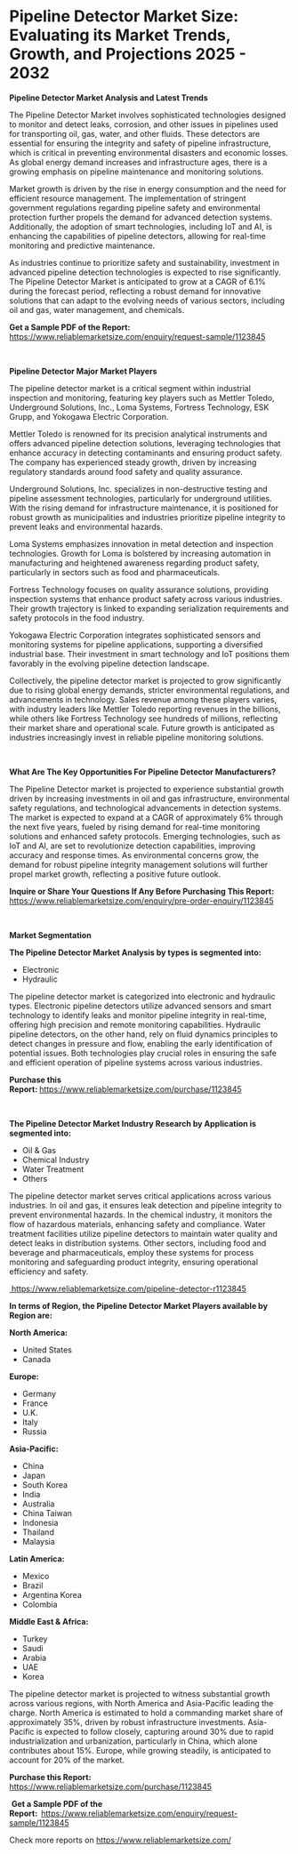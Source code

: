 <p><h1>Pipeline Detector Market Size: Evaluating its Market Trends, Growth, and Projections 2025 - 2032</h1></p><p><strong>Pipeline Detector Market Analysis and Latest Trends</strong></p>
<p><p>The Pipeline Detector Market involves sophisticated technologies designed to monitor and detect leaks, corrosion, and other issues in pipelines used for transporting oil, gas, water, and other fluids. These detectors are essential for ensuring the integrity and safety of pipeline infrastructure, which is critical in preventing environmental disasters and economic losses. As global energy demand increases and infrastructure ages, there is a growing emphasis on pipeline maintenance and monitoring solutions.</p><p>Market growth is driven by the rise in energy consumption and the need for efficient resource management. The implementation of stringent government regulations regarding pipeline safety and environmental protection further propels the demand for advanced detection systems. Additionally, the adoption of smart technologies, including IoT and AI, is enhancing the capabilities of pipeline detectors, allowing for real-time monitoring and predictive maintenance.</p><p>As industries continue to prioritize safety and sustainability, investment in advanced pipeline detection technologies is expected to rise significantly. The Pipeline Detector Market is anticipated to grow at a CAGR of 6.1% during the forecast period, reflecting a robust demand for innovative solutions that can adapt to the evolving needs of various sectors, including oil and gas, water management, and chemicals.</p></p>
<p><strong>Get a Sample PDF of the Report:&nbsp;</strong> <a href="https://www.reliablemarketsize.com/enquiry/request-sample/1123845?utm_campaign=2488&utm_medium=2&utm_source=Github&utm_content=ia&utm_term=18022025&utm_id=pipeline-detector">https://www.reliablemarketsize.com/enquiry/request-sample/1123845</a></p>
<p>&nbsp;</p>
<p><strong>Pipeline Detector Major Market Players</strong></p>
<p><p>The pipeline detector market is a critical segment within industrial inspection and monitoring, featuring key players such as Mettler Toledo, Underground Solutions, Inc., Loma Systems, Fortress Technology, ESK Grupp, and Yokogawa Electric Corporation. </p><p>Mettler Toledo is renowned for its precision analytical instruments and offers advanced pipeline detection solutions, leveraging technologies that enhance accuracy in detecting contaminants and ensuring product safety. The company has experienced steady growth, driven by increasing regulatory standards around food safety and quality assurance.</p><p>Underground Solutions, Inc. specializes in non-destructive testing and pipeline assessment technologies, particularly for underground utilities. With the rising demand for infrastructure maintenance, it is positioned for robust growth as municipalities and industries prioritize pipeline integrity to prevent leaks and environmental hazards.</p><p>Loma Systems emphasizes innovation in metal detection and inspection technologies. Growth for Loma is bolstered by increasing automation in manufacturing and heightened awareness regarding product safety, particularly in sectors such as food and pharmaceuticals. </p><p>Fortress Technology focuses on quality assurance solutions, providing inspection systems that enhance product safety across various industries. Their growth trajectory is linked to expanding serialization requirements and safety protocols in the food industry.</p><p>Yokogawa Electric Corporation integrates sophisticated sensors and monitoring systems for pipeline applications, supporting a diversified industrial base. Their investment in smart technology and IoT positions them favorably in the evolving pipeline detection landscape.</p><p>Collectively, the pipeline detector market is projected to grow significantly due to rising global energy demands, stricter environmental regulations, and advancements in technology. Sales revenue among these players varies, with industry leaders like Mettler Toledo reporting revenues in the billions, while others like Fortress Technology see hundreds of millions, reflecting their market share and operational scale. Future growth is anticipated as industries increasingly invest in reliable pipeline monitoring solutions.</p></p>
<p>&nbsp;</p>
<p><strong>What Are The Key Opportunities For Pipeline Detector Manufacturers?</strong></p>
<p><p>The Pipeline Detector market is projected to experience substantial growth driven by increasing investments in oil and gas infrastructure, environmental safety regulations, and technological advancements in detection systems. The market is expected to expand at a CAGR of approximately 6% through the next five years, fueled by rising demand for real-time monitoring solutions and enhanced safety protocols. Emerging technologies, such as IoT and AI, are set to revolutionize detection capabilities, improving accuracy and response times. As environmental concerns grow, the demand for robust pipeline integrity management solutions will further propel market growth, reflecting a positive future outlook.</p></p>
<p><strong>Inquire or Share Your Questions If Any Before Purchasing This Report:</strong> <a href="https://www.reliablemarketsize.com/enquiry/pre-order-enquiry/1123845?utm_campaign=2488&utm_medium=2&utm_source=Github&utm_content=ia&utm_term=18022025&utm_id=pipeline-detector">https://www.reliablemarketsize.com/enquiry/pre-order-enquiry/1123845</a></p>
<p>&nbsp;</p>
<p><strong>Market Segmentation</strong></p>
<p><strong>The Pipeline Detector Market Analysis by types is segmented into:</strong></p>
<p><ul><li>Electronic</li><li>Hydraulic</li></ul></p>
<p><p>The pipeline detector market is categorized into electronic and hydraulic types. Electronic pipeline detectors utilize advanced sensors and smart technology to identify leaks and monitor pipeline integrity in real-time, offering high precision and remote monitoring capabilities. Hydraulic pipeline detectors, on the other hand, rely on fluid dynamics principles to detect changes in pressure and flow, enabling the early identification of potential issues. Both technologies play crucial roles in ensuring the safe and efficient operation of pipeline systems across various industries.</p></p>
<p><strong>Purchase this Report:&nbsp;</strong><a href="https://www.reliablemarketsize.com/purchase/1123845?utm_campaign=2488&utm_medium=2&utm_source=Github&utm_content=ia&utm_term=18022025&utm_id=pipeline-detector">https://www.reliablemarketsize.com/purchase/1123845</a></p>
<p>&nbsp;</p>
<p><strong>The Pipeline Detector Market Industry Research by Application is segmented into:</strong></p>
<p><ul><li>Oil & Gas</li><li>Chemical Industry</li><li>Water Treatment</li><li>Others</li></ul></p>
<p><p>The pipeline detector market serves critical applications across various industries. In oil and gas, it ensures leak detection and pipeline integrity to prevent environmental hazards. In the chemical industry, it monitors the flow of hazardous materials, enhancing safety and compliance. Water treatment facilities utilize pipeline detectors to maintain water quality and detect leaks in distribution systems. Other sectors, including food and beverage and pharmaceuticals, employ these systems for process monitoring and safeguarding product integrity, ensuring operational efficiency and safety.</p></p>
<p><a href="https://www.reliablemarketsize.com/pipeline-detector-r1123845?utm_campaign=2488&utm_medium=2&utm_source=Github&utm_content=ia&utm_term=18022025&utm_id=pipeline-detector">&nbsp;https://www.reliablemarketsize.com/pipeline-detector-r1123845</a></p>
<p><strong>In terms of Region, the Pipeline Detector Market Players available by Region are:</strong></p>
<p>
    <p> <strong> North America: </strong>
        <ul>
            <li>United States</li>
            <li>Canada</li>
        </ul>
        </p> 
    <p> <strong> Europe: </strong>
        <ul>
            <li>Germany</li>
            <li>France</li>
            <li>U.K.</li>
            <li>Italy</li>
            <li>Russia</li>
        </ul>
        </p> 
    <p> <strong> Asia-Pacific: </strong>
        <ul>
            <li>China</li>
            <li>Japan</li>
            <li>South Korea</li>
            <li>India</li>
            <li>Australia</li>
            <li>China Taiwan</li>
            <li>Indonesia</li>
            <li>Thailand</li>
            <li>Malaysia</li>
        </ul>
        </p> 
    <p> <strong> Latin America: </strong>
        <ul>
            <li>Mexico</li>
            <li>Brazil</li>
            <li>Argentina Korea</li>
            <li>Colombia</li>
        </ul>
        </p> 
    <p> <strong> Middle East & Africa: </strong>
        <ul>
            <li>Turkey</li>
            <li>Saudi</li>
            <li>Arabia</li>
            <li>UAE</li>
            <li>Korea</li>
        </ul>
    </p>
    </p>
<p><p>The pipeline detector market is projected to witness substantial growth across various regions, with North America and Asia-Pacific leading the charge. North America is estimated to hold a commanding market share of approximately 35%, driven by robust infrastructure investments. Asia-Pacific is expected to follow closely, capturing around 30% due to rapid industrialization and urbanization, particularly in China, which alone contributes about 15%. Europe, while growing steadily, is anticipated to account for 20% of the market.</p></p>
<p><strong>Purchase this Report: </strong><a href="https://www.reliablemarketsize.com/purchase/1123845?utm_campaign=2488&utm_medium=2&utm_source=Github&utm_content=ia&utm_term=18022025&utm_id=pipeline-detector">https://www.reliablemarketsize.com/purchase/1123845</a></p>
<p>&nbsp;<strong>Get a Sample PDF of the Report:&nbsp;&nbsp;</strong><a href="https://www.reliablemarketsize.com/enquiry/request-sample/1123845?utm_campaign=2488&utm_medium=2&utm_source=Github&utm_content=ia&utm_term=18022025&utm_id=pipeline-detector">https://www.reliablemarketsize.com/enquiry/request-sample/1123845</a></p>
<p><strong></strong></p>
<p>Check more reports on <a href="https://www.reliablemarketsize.com/?utm_campaign=2488&utm_medium=2&utm_source=Github&utm_content=ia&utm_term=18022025&utm_id=pipeline-detector">https://www.reliablemarketsize.com/</a></p>